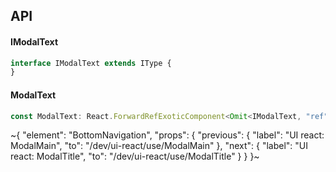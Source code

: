 

## API

#### IModalText

```ts
interface IModalText extends IType {
}
```

#### ModalText

```ts
const ModalText: React.ForwardRefExoticComponent<Omit<IModalText, "ref"> & React.RefAttributes<unknown>>;
```


~{
  "element": "BottomNavigation",
  "props": {
    "previous": {
      "label": "UI react: ModalMain",
      "to": "/dev/ui-react/use/ModalMain"
    },
    "next": {
      "label": "UI react: ModalTitle",
      "to": "/dev/ui-react/use/ModalTitle"
    }
  }
}~
